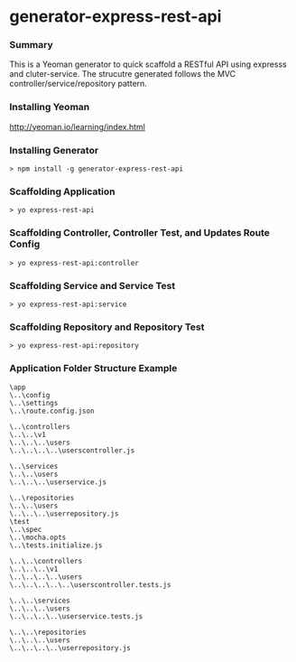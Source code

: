 generator-express-rest-api
==========================

### Summary
This is a Yeoman generator to quick scaffold a RESTful API using expresss and cluter-service.  The strucutre generated follows the MVC controller/service/repository pattern.

### Installing Yeoman
http://yeoman.io/learning/index.html

### Installing Generator
`> npm install -g generator-express-rest-api`

### Scaffolding Application
`> yo express-rest-api`

### Scaffolding Controller, Controller Test, and Updates Route Config
`> yo express-rest-api:controller`

### Scaffolding Service and Service Test
`> yo express-rest-api:service`

### Scaffolding Repository and Repository Test
`> yo express-rest-api:repository`

### Application Folder Structure Example
```
\app
\..\config
\..\settings
\..\route.config.json

\..\controllers
\..\..\v1
\..\..\..\users
\..\..\..\..\userscontroller.js

\..\services
\..\..\users
\..\..\..\userservice.js

\..\repositories
\..\..\users
\..\..\..\userrepository.js
\test
\..\spec
\..\mocha.opts
\..\tests.initialize.js

\..\..\controllers
\..\..\..\v1
\..\..\..\..\users
\..\..\..\..\..\userscontroller.tests.js

\..\..\services
\..\..\..\users
\..\..\..\..\userservice.tests.js

\..\..\repositories
\..\..\..\users
\..\..\..\..\userrepository.js
